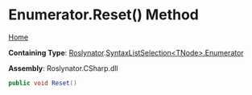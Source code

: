 # Enumerator\.Reset\(\) Method <a name="_Top"></a>

[Home](../../../../README.md)

**Containing Type**: [Roslynator](../../../README.md#_Top)\.[SyntaxListSelection\<TNode>.Enumerator](../README.md#_Top)

**Assembly**: Roslynator\.CSharp\.dll

```csharp
public void Reset()
```


